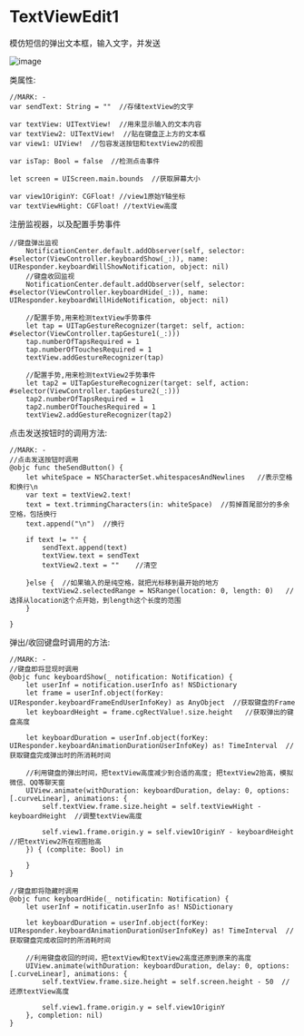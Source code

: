 # TextViewEdit1
模仿短信的弹出文本框，输入文字，并发送

![image](https://github.com/Kimsswift/TextViewEdit1/blob/master/TextViewEdit/t1.gif)

类属性:

    //MARK: -
    var sendText: String = ""  //存储textView的文字
    
    var textView: UITextView!  //用来显示输入的文本内容
    var textView2: UITextView!  //贴在键盘正上方的文本框
    var view1: UIView!  //包容发送按钮和textView2的视图
    
    var isTap: Bool = false  //检测点击事件
    
    let screen = UIScreen.main.bounds  //获取屏幕大小
    
    var view1OriginY: CGFloat! //view1原始Y轴坐标
    var textViewHight: CGFloat! //textView高度
    
    
 注册监视器，以及配置手势事件
 
    //键盘弹出监视
        NotificationCenter.default.addObserver(self, selector: #selector(ViewController.keyboardShow(_:)), name: UIResponder.keyboardWillShowNotification, object: nil)
        //键盘收回监视
        NotificationCenter.default.addObserver(self, selector: #selector(ViewController.keyboardHide(_:)), name: UIResponder.keyboardWillHideNotification, object: nil)
        
        //配置手势,用来检测textView手势事件
        let tap = UITapGestureRecognizer(target: self, action: #selector(ViewController.tapGesture1(_:)))
        tap.numberOfTapsRequired = 1
        tap.numberOfTouchesRequired = 1
        textView.addGestureRecognizer(tap)
        
        //配置手势,用来检测textView2手势事件
        let tap2 = UITapGestureRecognizer(target: self, action: #selector(ViewController.tapGesture2(_:)))
        tap2.numberOfTapsRequired = 1
        tap2.numberOfTouchesRequired = 1
        textView2.addGestureRecognizer(tap2)



点击发送按钮时的调用方法:

    //MARK: -
    //点击发送按钮时调用
    @objc func theSendButton() {
        let whiteSpace = NSCharacterSet.whitespacesAndNewlines   //表示空格和换行\n
        var text = textView2.text!
        text = text.trimmingCharacters(in: whiteSpace)  //剪掉首尾部分的多余空格，包括换行
        text.append("\n")  //换行
        
        if text != "" {
            sendText.append(text)
            textView.text = sendText
            textView2.text = ""    //清空
            
        }else {  //如果输入的是纯空格，就把光标移到最开始的地方
            textView2.selectedRange = NSRange(location: 0, length: 0)   //选择从location这个点开始，到length这个长度的范围
        }
        
    }
    
    
 弹出/收回键盘时调用的方法:
    
    //MARK: -
    //键盘即将显现时调用
    @objc func keyboardShow(_ notification: Notification) {
        let userInf = notification.userInfo as! NSDictionary
        let frame = userInf.object(forKey: UIResponder.keyboardFrameEndUserInfoKey) as AnyObject  //获取键盘的Frame
        let keyboardHeight = frame.cgRectValue!.size.height   //获取弹出的键盘高度
        
        let keyboardDuration = userInf.object(forKey: UIResponder.keyboardAnimationDurationUserInfoKey) as! TimeInterval  //获取键盘完成弹出时的所消耗时间
        
        //利用键盘的弹出时间，把textView高度减少到合适的高度; 把textView2抬高，模拟微信、QQ等聊天窗
        UIView.animate(withDuration: keyboardDuration, delay: 0, options: [.curveLinear], animations: {
            self.textView.frame.size.height = self.textViewHight - keyboardHeight  //调整textView高度
            
            self.view1.frame.origin.y = self.view1OriginY - keyboardHeight  //把textView2所在视图抬高
        }) { (complite: Bool) in
            
        }
    }
    
    //键盘即将隐藏时调用
    @objc func keyboardHide(_ notificatin: Notification) {
        let userInf = notificatin.userInfo as! NSDictionary
        
        let keyboardDuration = userInf.object(forKey: UIResponder.keyboardAnimationDurationUserInfoKey) as! TimeInterval  //获取键盘完成收回时的所消耗时间
        
        //利用键盘收回的时间，把textView和textView2高度还原到原来的高度
        UIView.animate(withDuration: keyboardDuration, delay: 0, options: [.curveLinear], animations: {
            self.textView.frame.size.height = self.screen.height - 50  //还原textView高度
            
            self.view1.frame.origin.y = self.view1OriginY
        }, completion: nil)
    }

